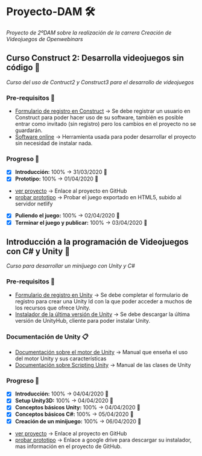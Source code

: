 # Proyecto-DAM 🛠️
_Proyecto de 2ºDAM sobre la realización de la carrera Creación de Videojuegos de Openwebinars_

## Curso Construct 2: Desarrolla videojuegos sin código 🚀
_Curso del uso de Contruct2 y Construct3 para el desarrollo de videojuegos_

### Pre-requisitos 🔧
* [Formulario de registro en Construct](https://www.construct.net/en/register?utm_campaign=C3Editor&utm_source=browser&utm_medium=r189.2&utm_term=RegisterAccount) -> Se debe registrar un usuario en Construct para poder hacer uso de su software, también es posible entrar como invitado (sin registro) pero los cambios en el proyecto no se guardarán.
* [Software online](https://editor.construct.net/) -> Herramienta usada para poder desarrollar el proyecto sin necesidad de instalar nada.

### Progreso 🚴
* [x] **Introducción:** 100% -> 31/03/2020 📅
* [x] **Prototipo:** 100% -> 01/04/2020 📅 
 * [ver proyecto](https://github.com/AlejandroMoreira/prototipo) -> Enlace al proyecto en GitHub
 * [probar prototipo](https://alejandromoreira-constuctprototype.netlify.com/) -> Probar el juego exportado en HTML5, subido al servidor netlify
  
* [x] **Puliendo el juego:** 100% -> 02/04/2020 📅
* [x] **Terminar el juego y publicar:** 100% -> 03/04/2020 📅

## Introducción a la programación de Videojuegos con C# y Unity 🚀
_Curso para desarrollar un minijuego con Unity y C#_

### Pre-requisitos 🔧
* [Formulario de registro en Unity](https://id.unity.com/en/conversations/c0c77d84-b01e-4a41-a8a8-8949b83fd5ef009f) -> Se debe completar el formulario de registro para crear una Unity Id con la que poder acceder a muchos de los recursos que ofrece Unity.
* [Instalador de la última versión de Unity](https://store.unity.com/es/download-nuo) -> Se debe descargar la última versión de UnityHub, cliente para poder instalar Unity.

### Documentación de Unity 📋
* [Documentación sobre el motor de Unity](https://docs.unity3d.com/Manual/index.html) -> Manual que enseña el uso del motor Unity y sus características
* [Documentación sobre Scripting Unity](https://docs.unity3d.com/2018.4/Documentation/ScriptReference/index.html) -> Manual de las clases de Unity

### Progreso 🚴
* [x] **Introducción:** 100% -> 04/04/2020 📅
* [x] **Setup Unity3D:** 100% -> 04/04/2020 📅
* [x] **Conceptos básicos Unity:** 100% -> 04/04/2020 📅
* [x] **Conceptos básicos C#:** 100% -> 05/04/2020 📅
* [x] **Creación de un minijuego:** 100% -> 06/04/2020 📅
 * [ver proyecto](https://github.com/AlejandroMoreira/Prototipo-Unity/blob/master/README.md) -> Enlace al proyecto en GitHub
 * [probar prototipo](https://drive.google.com/open?id=1xYcBLgLBAZ511eTjIQT_kgPwr2BP1JC0) -> Enlace a google drive para descargar su instalador, mas información en el proyecto de GitHub.
